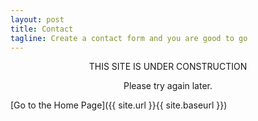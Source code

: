 ```yaml
---
layout: post
title: Contact
tagline: Create a contact form and you are good to go
---
```


<center>
THIS SITE IS UNDER CONSTRUCTION<br>

Please try again later.
</center>

[Go to the Home Page]({{ site.url }}{{ site.baseurl }})
